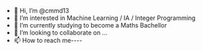 - 👋 Hi, I’m @cmmd13
- 👀 I’m interested in Machine Learning / IA / Integer Programming
- 🌱 I’m currently studying to become a Maths Bachellor
- 💞️ I’m looking to collaborate on ...
- 📫 How to reach me----

<!---
cmmd13/cmmd13 is a ✨ special ✨ repository because its `README.md` (this file) appears on your GitHub profile.
You can click the Preview link to take a look at your changes.
--->
